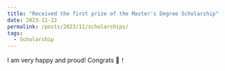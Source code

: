 ```yaml
---
title: "Received the first prize of the Master's Degree Scholarship"
date: 2023-11-22
permalink: /posts/2023/11/scholarships/
tags:
  - Scholarship
---
```


I am very happy and proud! Congrats 🎉！
